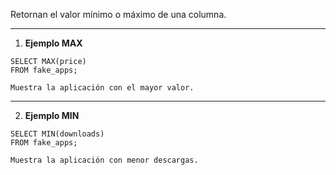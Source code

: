 Retornan el valor mínimo o máximo  de una columna.

---

1. **Ejemplo MAX**
 ```
 SELECT MAX(price)
 FROM fake_apps;
 ``` 

	Muestra la aplicación con el mayor valor.

---

2. **Ejemplo MIN**
 ```
 SELECT MIN(downloads)
 FROM fake_apps;
 ``` 

	Muestra la aplicación con menor descargas.